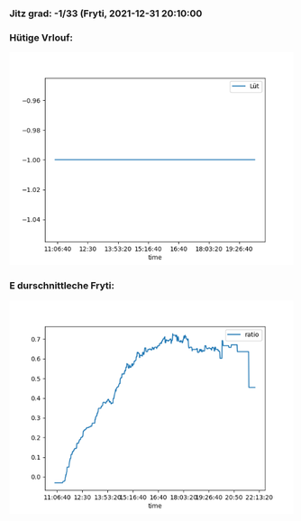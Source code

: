 ### Jitz grad: -1/33 (Fryti, 2021-12-31 20:10:00

### Hütige Vrlouf:
![Graph](Today.png)

### E durschnittleche Fryti:
![Graph](Fryti.png)